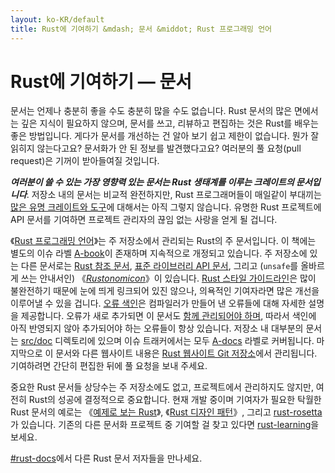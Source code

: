 ```yaml
---
layout: ko-KR/default
title: Rust에 기여하기 &mdash; 문서 &middot; Rust 프로그래밍 언어
---
```


# Rust에 기여하기 &mdash; 문서

문서는 언제나 충분히 좋을 수도 충분히 많을 수도 없습니다.
Rust 문서의 많은 면에서는 깊은 지식이 필요하지 않으며,
문서를 쓰고, 리뷰하고 편집하는 것은 Rust를 배우는 좋은 방법입니다.
게다가 문서를 개선하는 건 알아 보기 쉽고 제한이 없습니다.
뭔가 잘 읽히지 않는다고요? 문서화가 안 된 정보를 발견했다고요?
여러분의 풀 요청(pull request)은 기꺼이 받아들여질 것입니다.

***여러분이 쓸 수 있는 가장 영향력 있는 문서는
Rust 생태계를 이루는 크레이트의 문서입니다***.
저장소 내의 문서는 비교적 완전하지만, Rust 프로그래머들이 매일같이 부대끼는
[많은 유명 크레이트와 도구][awesome-rust]에 대해서는 아직 그렇지 않습니다.
유명한 Rust 프로젝트에 API 문서를 기여하면
프로젝트 관리자의 끊임 없는 사랑을 얻게 될 겁니다.

《[Rust 프로그래밍 언어][The Book]》는 주 저장소에서 관리되는 Rust의 주 문서입니다.
이 책에는 별도의 이슈 라벨 [A-book]이 존재하며 지속적으로 개정되고 있습니다.
주 저장소에 있는 다른 문서로는 [Rust 참조 문서][The Rust Reference],
[표준 라이브러리 API 문서][std], 그리고 (`unsafe`를 올바르게 쓰는 안내서인)
《<i lang="en">[Rustonomicon][The Rustonomicon]</i>》이 있습니다.
[Rust 스타일 가이드라인][Rust Style Guidelines]은 많이 불완전하기 때문에
눈에 띄게 링크되어 있진 않으나, 의욕적인 기여자라면 많은 개선을 이루어낼 수 있을 겁니다.
[오류 색인][err]은 컴파일러가 만들어 낸 오류들에 대해 자세한 설명을 제공합니다.
오류가 새로 추가되면 이 문서도 [함께 관리되어야 하며][err-issue],
따라서 색인에 아직 반영되지 않아 추가되어야 하는 오류들이 항상 있습니다.
저장소 내 대부분의 문서는 [src/doc] 디렉토리에 있으며
이슈 트래커에서는 모두 [A-docs] 라벨로 커버됩니다.
마지막으로 이 문서와 다른 웹사이트 내용은
[Rust 웹사이트 Git 저장소][Rust website Git repository]에서 관리됩니다.
기여하려면 간단히 편집한 뒤에 풀 요청을 보내 주세요.

중요한 Rust 문서들 상당수는 주 저장소에도 없고, 프로젝트에서 관리하지도 않지만,
여전히 Rust의 성공에 결정적으로 중요합니다.
현재 개발 중이며 기여자가 필요한 탁월한 Rust 문서의 예로는
《[예제로 보는 Rust][Rust By Example]》,
《[Rust 디자인 패턴][Rust Design Patterns]》, 그리고 [rust-rosetta]가 있습니다.
기존의 다른 문서화 프로젝트 중 기여할 걸 찾고 있다면 [rust-learning]을 보세요.

[#rust-docs]에서 다른 Rust 문서 저자들을 만나세요.

<!--
TODO: blogging, translation
-->

[#rust-docs]: https://client00.chat.mibbit.com/?server=irc.mozilla.org&channel=%23rust-docs
[A-book]: https://github.com/rust-lang/rust/issues?q=is%3Aopen+is%3Aissue+label%3AA-book
[A-docs]: https://github.com/rust-lang/rust/issues?q=is%3Aopen+is%3Aissue+label%3AA-docs
[Rust By Example]: https://github.com/rust-lang/rust-by-example
[Rust Design Patterns]: https://github.com/nrc/patterns
[Rust Style Guidelines]: https://doc.rust-lang.org/style/index.html
[The Book]: https://doc.rust-lang.org/book/index.html
[The Rust Reference]: https://doc.rust-lang.org/reference.html
[The Rustonomicon]: https://doc.rust-lang.org/nomicon/index.html
[awesome-rust]: https://github.com/kud1ing/awesome-rust
[crate_docs]: https://users.rust-lang.org/t/lets-talk-about-ecosystem-documentation/2791
[err-issue]: https://github.com/rust-lang/rust/issues/24407
[err]: https://doc.rust-lang.org/error-index.html
[rust-learning]: https://github.com/ctjhoa/rust-learning
[rust-rosetta]: https://github.com/Hoverbear/rust-rosetta
[src/doc]: https://github.com/rust-lang/rust/tree/master/src/doc
[std]: https://doc.rust-lang.org/std/index.html
[Rust website Git repository]: https://github.com/rust-lang/rust-www
